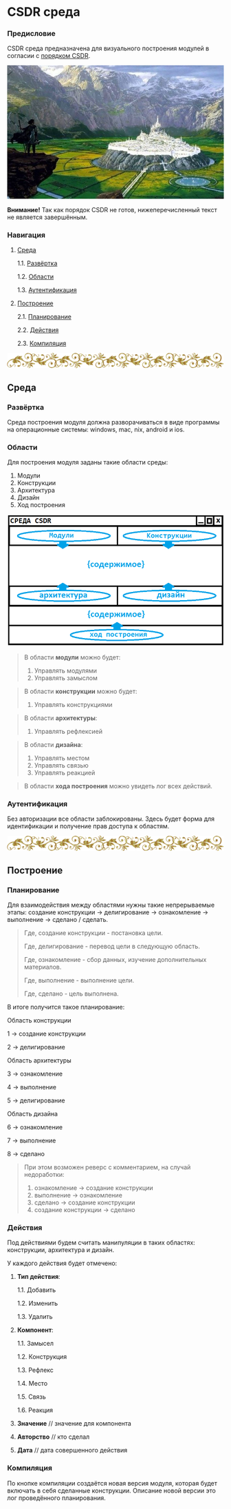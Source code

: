 # CSDR среда

<h3>Предисловие</h3>

CSDR среда предназначена для визуального построения модулей в согласии с <a href="https://github.com/it-architector/right.csdr">порядком CSDR</a>.

![](./Картинки/1.4.jpg)

**Внимание!** Так как порядок CSDR не готов, нижеперечисленный текст не является завершённым.

<h3>Навигация</h3>

1. <a href="#Среда">Среда</a>

     1.1. <a href="#Развёртка">Развёртка</a>
     
     1.2. <a href="#Области">Области</a>
     
     1.3. <a href="#Аутентификация">Аутентификация</a>
     
2. <a href="#Построение">Построение</a>

    2.1. <a href="#Планирование">Планирование</a>

    2.2. <a href="#Действия">Действия</a>
    
    2.3. <a href="#Компиляция">Компиляция</a>
    
![---------------------](./Картинки/hr.png)

<h2>Среда</h2>

<h3>Развёртка</h3>

Среда построения модуля должна разворачиваться в виде программы на операционные системы: windows, mac, nix, android и ios.

<h3>Области</h3>

Для построения модуля заданы такие области среды:
1. Модули
2. Конструкции
3. Архитектура
4. Дизайн
5. Ход построения

![](./Картинки/program/shablon1.png)

> В области **модули** можно будет:
> 1. Управлять модулями
> 2. Управлять замыслом

> В области **конструкции** можно будет:
> 1. Управлять конструкциями

> В области **архитектуры**:
> 1. Управлять рефлексией

> В области **дизайна**:
> 1. Управлять местом
> 2. Управлять связью
> 3. Управлять реакцией

> В области **хода построения** можно увидеть лог всех действий.

<h3>Аутентификация</h3>

Без авторизации все области заблокированы. Здесь будет форма для идентификации и получение прав доступа к областям.
    
![---------------------](./Картинки/hr.png)

<h2>Построение</h2>

<h3>Планирование</h3>

Для взаимодействия между областями нужны такие непрерываемые этапы: создание конструкции → делигирование → ознакомление → выполнение  →  сделано / сделать.

> Где, создание конструкции - постановка цели.
>
> Где, делигирование - перевод цели в следующую область.
>
> Где, ознакомление - сбор данных, изучение дополнительных материалов.
>
> Где, выполнение - выполнение цели.
>
> Где, сделано - цель выполнена.

В итоге получится такое планирование:

Область конструкции

1 → создание конструкции

2 → делигирование

Область архитектуры

3 → ознакомление

4 → выполнение

5 → делигирование

Область дизайна

6 → ознакомление

7 → выполнение

8 → сделано

> При этом возможен реверс с комментарием, на случай недоработки:
> 1) ознакомление → создание конструкции
> 2) выполнение  →  ознакомление
> 3) сделано  →  создание конструкции
> 4) создание конструкции  →  сделано

<h3>Действия</h3>

Под действиями будем считать манипуляции в таких областях: конструкции, архитектура и дизайн.

У каждого действия будет отмечено:

1. **Тип действия**:

     1.1. Добавить
     
     1.2. Изменить
     
     1.3. Удалить

2. **Компонент**:

     1.1. Замысел

     1.2. Конструкция

     1.3. Рефлекс
     
     1.4. Место
     
     1.5. Связь
     
     1.6. Реакция

3. **Значение** // значение для компонента
     
4. **Авторство** // кто сделал
     
5. **Дата** // дата совершенного действия

<h3>Компиляция</h3>

По кнопке компиляции создаётся новая версия модуля, которая будет включать в себя сделанные конструкции. Описание новой версии это лог проведённого планирования.


